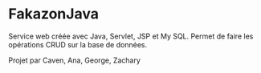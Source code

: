 # FakazonJava

Service web créée avec Java, Servlet, JSP et My SQL.
Permet de faire les opérations CRUD sur la base de données.

Projet par Caven, Ana, George, Zachary
